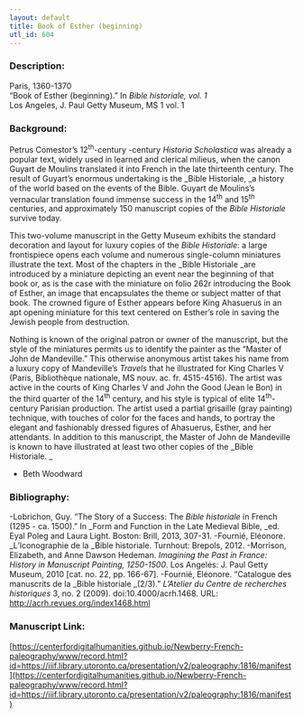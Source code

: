 ```yaml
---
layout: default
title: Book of Esther (beginning)
utl_id: 604
---
```


### Description:

Paris, 1360-1370<br>
“Book of Esther (beginning).” In _Bible historiale, vol. 1_<br>
Los Angeles, J. Paul Getty Museum, MS 1 vol. 1

### Background:

Petrus Comestor’s 12<sup>th</sup>-century -century _Historia Scholastica_ was already a popular text, widely used in learned and clerical milieus, when the canon Guyart de Moulins translated it into French in the late thirteenth century. The result of Guyart’s enormous undertaking is the _Bible Historiale, _a history of the world based on the events of the Bible. Guyart de Moulins’s vernacular translation found immense success in the 14<sup>th</sup> and 15<sup>th</sup> centuries, and approximately 150 manuscript copies of the _Bible_ _Historiale_ survive today.

This two-volume manuscript in the Getty Museum exhibits the standard decoration and layout for luxury copies of the _Bible Historiale_: a large frontispiece opens each volume and numerous single-column miniatures illustrate the text. Most of the chapters in the _Bible Historiale _are introduced by a miniature depicting an event near the beginning of that book or, as is the case with the miniature on folio 262r introducing the Book of Esther, an image that encapsulates the theme or subject matter of that book. The crowned figure of Esther appears before King Ahasuerus in an apt opening miniature for this text centered on Esther’s role in saving the Jewish people from destruction.

Nothing is known of the original patron or owner of the manuscript, but the style of the miniatures permits us to identify the painter as the “Master of John de Mandeville.” This otherwise anonymous artist takes his name from a luxury copy of Mandeville’s _Travels_ that he illustrated for King Charles V (Paris, Bibliothèque nationale, MS nouv. ac. fr. 4515-4516). The artist was active in the courts of King Charles V and John the Good (Jean le Bon) in the third quarter of the 14<sup>th</sup> century, and his style is typical of elite 14<sup>th</sup>-century Parisian production. The artist used a partial grisaille (gray painting) technique, with touches of color for the faces and hands, to portray the elegant and fashionably dressed figures of Ahasuerus, Esther, and her attendants. In addition to this manuscript, the Master of John de Mandeville is known to have illustrated at least two other copies of the _Bible Historiale. _
- Beth Woodward

### Bibliography:

-Lobrichon, Guy. “The Story of a Success: The _Bible historiale_ in French (1295 - ca. 1500).” In _Form and Function in the Late Medieval Bible, _ed. Eyal Poleg and Laura Light. Boston: Brill, 2013, 307-31.
-Fournié, Eléonore. _L’Iconographie de la _Bible historiale. Turnhout: Brepols, 2012.
-Morrison, Elizabeth, and Anne Dawson Hedeman. _Imagining the Past in France: History in Manuscript Painting, 1250-1500_. Los Angeles: J. Paul Getty Museum, 2010 [cat. no. 22, pp. 166-67].
-Fournié, Eléonore. “Catalogue des manuscrits de la _Bible historiale _(2/3).” _L’Atelier du Centre de recherches historiques_ 3, no. 2 (2009). doi:10.4000/acrh.1468. URL: <a href="http://acrh.revues.org/index1468.html">http://acrh.revues.org/index1468.html</a>

### Manuscript Link:

[https://centerfordigitalhumanities.github.io/Newberry-French-paleography/www/record.html?id=https://iiif.library.utoronto.ca/presentation/v2/paleography:1816/manifest](https://centerfordigitalhumanities.github.io/Newberry-French-paleography/www/record.html?id=https://iiif.library.utoronto.ca/presentation/v2/paleography:1816/manifest)
